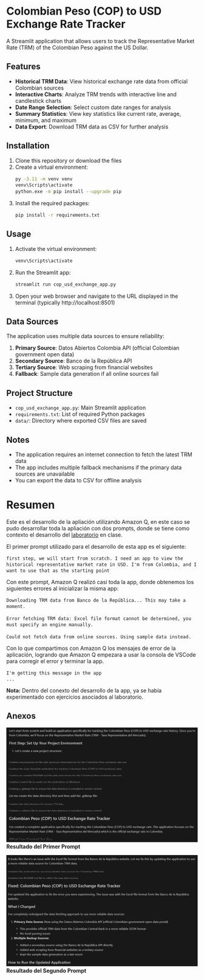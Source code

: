 # Colombian Peso (COP) to USD Exchange Rate Tracker

A Streamlit application that allows users to track the Representative Market Rate (TRM) of the Colombian Peso against the US Dollar.

## Features

- **Historical TRM Data**: View historical exchange rate data from official Colombian sources
- **Interactive Charts**: Analyze TRM trends with interactive line and candlestick charts
- **Date Range Selection**: Select custom date ranges for analysis
- **Summary Statistics**: View key statistics like current rate, average, minimum, and maximum
- **Data Export**: Download TRM data as CSV for further analysis

## Installation

1. Clone this repository or download the files
2. Create a virtual environment:
   ```bash
   py -3.11 -m venv venv
   venv\Scripts\activate
   python.exe -m pip install --upgrade pip
   ```
3. Install the required packages:
   ```bash
   pip install -r requirements.txt
   ```

## Usage

1. Activate the virtual environment:
   ```bash
   venv\Scripts\activate
   ```
2. Run the Streamlit app:
   ```bash
   streamlit run cop_usd_exchange_app.py
   ```
3. Open your web browser and navigate to the URL displayed in the terminal (typically http://localhost:8501)

## Data Sources

The application uses multiple data sources to ensure reliability:

1. **Primary Source**: Datos Abiertos Colombia API (official Colombian government open data)
2. **Secondary Source**: Banco de la República API
3. **Tertiary Source**: Web scraping from financial websites
4. **Fallback**: Sample data generation if all online sources fail

## Project Structure

- `cop_usd_exchange_app.py`: Main Streamlit application
- `requirements.txt`: List of required Python packages
- `data/`: Directory where exported CSV files are saved

## Notes

- The application requires an internet connection to fetch the latest TRM data
- The app includes multiple fallback mechanisms if the primary data sources are unavailable
- You can export the data to CSV for offline analysis

#        **Resumen**

Este es el desarrollo de la apliación utilizando Amazon Q, en este caso se pudo desarrollar toda la apliación con dos prompts, donde se tiene como contexto el desarrollo del [laboratorio](https://catalog.us-east-1.prod.workshops.aws/workshops/e2226eb6-f109-47ae-b2c5-f02bf73b7d0e/en-US) en clase. 

El primer prompt utilizado para el desarrollo de esta app es el siguiente:
```plaintext
first step, we will start from scratch. I need an app to view the historical representative market rate in USD. I'm from Colombia, and I want to use that as the starting point
```

Con este prompt, Amazon Q realizó casí toda la app, donde obtenemos los siguientes errores al inicializar la misma app:
```plaintext
Downloading TRM data from Banco de la República... This may take a moment.

Error fetching TRM data: Excel file format cannot be determined, you must specify an engine manually.

Could not fetch data from online sources. Using sample data instead.
```

Con lo que compartimos con Amazon Q los mensajes de error de la aplicación, logrando que Amazon Q empezara a usar la consola de VSCode para corregir el error y terminar la app.
```plaintext
I'm getting this message in the app
...
```

**Nota:** Dentro del conexto del desarrollo de la app, ya se había experimentado con ejercicios asociados al laboratorio.

##       Anexos   

![Resultado Primer Prompt](images/firstPrompt.png)
**Resultado del Primer Prompt**

![Resultado Segundo Prompt](images/secondPrompt.png)
**Resultado del Segundo Prompt**
